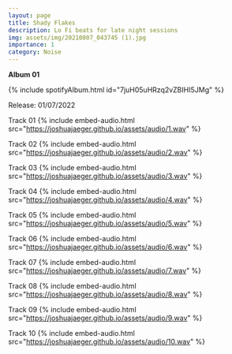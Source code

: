 ```yaml
---
layout: page
title: Shady Flakes
description: Lo Fi beats for late night sessions
img: assets/img/20210807_043745 (1).jpg
importance: 1
category: Noise
---
```


**Album 01**

{% include spotifyAlbum.html id="7juH05uHRzq2vZBIHI5JMg" %}

Release: 01/07/2022

Track 01
{% include embed-audio.html src="https://joshuajaeger.github.io/assets/audio/1.wav" %}

Track 02
{% include embed-audio.html src="https://joshuajaeger.github.io/assets/audio/2.wav" %}

Track 03
{% include embed-audio.html src="https://joshuajaeger.github.io/assets/audio/3.wav" %}

Track 04
{% include embed-audio.html src="https://joshuajaeger.github.io/assets/audio/4.wav" %}

Track 05
{% include embed-audio.html src="https://joshuajaeger.github.io/assets/audio/5.wav" %}

Track 06
{% include embed-audio.html src="https://joshuajaeger.github.io/assets/audio/6.wav" %}

Track 07
{% include embed-audio.html src="https://joshuajaeger.github.io/assets/audio/7.wav" %}

Track 08
{% include embed-audio.html src="https://joshuajaeger.github.io/assets/audio/8.wav" %}

Track 09
{% include embed-audio.html src="https://joshuajaeger.github.io/assets/audio/9.wav" %}

Track 10
{% include embed-audio.html src="https://joshuajaeger.github.io/assets/audio/10.wav" %}



